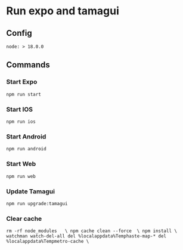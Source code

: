 # Run expo and tamagui

## Config
`
node: > 18.0.0
`

## Commands

### Start Expo
`npm run start`

### Start IOS
`npm run ios`

### Start Android
`npm run android`

### Start Web
`npm run web`

### Update Tamagui
`npm run upgrade:tamagui`

### Clear cache
`
rm -rf node_modules   \
npm cache clean --force  \
npm install \
watchman watch-del-all del %localappdata%Temphaste-map-* del %localappdata%Tempmetro-cache \
`
